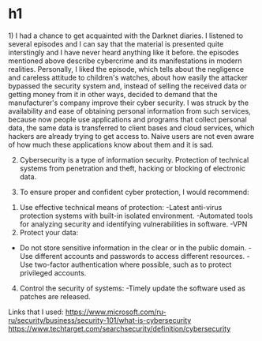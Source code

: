 # h1
<p>1) I had a chance to get acquainted with the Darknet diaries. I listened to several episodes and I can say that the material is presented quite interstingly and I have never heard anything like it before. the episodes mentioned above describe cybercrime and its manifestations in modern realities. Personally, I liked the episode, which tells about the negligence and careless attitude to children's watches, about how easily the attacker bypassed the security system and, instead of selling the received data or getting money from it in other ways, decided to demand that the manufacturer's company improve their cyber security. I was struck by the availability and ease of obtaining personal information from such services, because now people use applications and programs that collect personal data, the same data is transferred to client bases and cloud services, which hackers are already trying to get access to. Naive users are not even aware of how much these applications know about them and it is sad.

2) Cybersecurity is a type of information security. Protection of technical systems from penetration and theft, hacking or blocking of electronic data.

3) To ensure proper and confident cyber protection, I would recommend:
1. Use effective technical means of protection:
-Latest anti-virus protection systems with built-in isolated environment.
-Automated tools for analyzing security and identifying vulnerabilities in software.
-VPN
3. Protect your data:
- Do not store sensitive information in the clear or in the public domain.
-Use different accounts and passwords to access different resources.
-Use two-factor authentication where possible, such as to protect privileged accounts.
4. Control the security of systems:
-Timely update the software used as patches are released.</p>

Links that I used:
https://www.microsoft.com/ru-ru/security/business/security-101/what-is-cybersecurity
https://www.techtarget.com/searchsecurity/definition/cybersecurity
